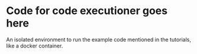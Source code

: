 # Code for code executioner goes here

An isolated environment to run the example code mentioned in the tutorials, like a docker container.
